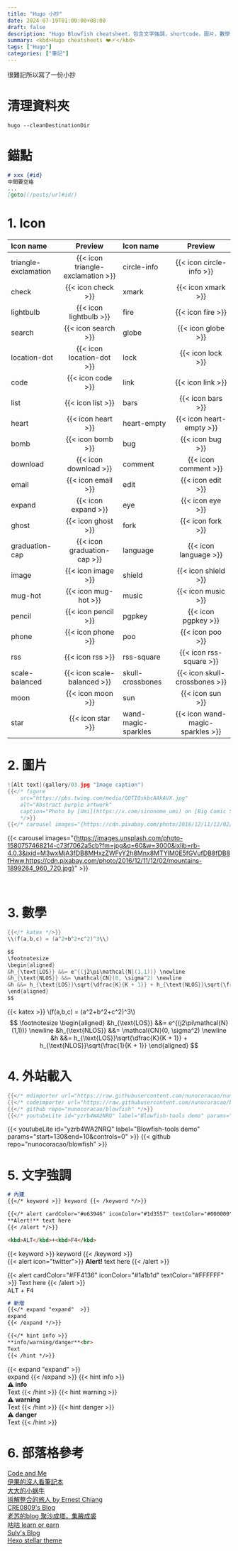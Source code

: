```yaml
---
title: "Hugo 小抄"
date: 2024-07-19T01:00:00+08:00
draft: false
description: "Hugo Blowfish cheatsheet，包含文字強調，shortcode，圖片，數學渲染，還有外站載入程式和MarkDown。"
summary: <kbd>Hugo cheatsheets ❤️‍🩹</kbd>
tags: ["Hugo"]
categories: ["筆記"]
---
```


很難記所以寫了一份小抄

# 清理資料夾
`hugo --cleanDestinationDir`


# 錨點
```md
# xxx {#id}
中間要空格
...
[goto](/posts/url#id/)
```


# 1. Icon



| Icon name                       | Preview                           | Icon name            | Preview                           |
| :------------------------------ | :------------------------------: | :-------------------- | :------------------------------:  |
| <span class="bg-color">triangle-exclamation</span> | {{< icon triangle-exclamation >}} | <span class="bg-color">circle-info</span> | {{< icon circle-info >}} |
| <span class="bg-color">check</span> | {{< icon check >}} | <span class="bg-color">xmark</span> | {{< icon xmark >}} |
| <span class="bg-color">lightbulb</span> | {{< icon lightbulb >}} | <span class="bg-color">fire</span> | {{< icon fire >}} |
| <span class="bg-color">search</span> | {{< icon search >}} | <span class="bg-color">globe</span> | {{< icon globe >}} |
| <span class="bg-color">location-dot</span> | {{< icon location-dot >}} | <span class="bg-color">lock</span> | {{< icon lock >}} |
| <span class="bg-color">code</span> | {{< icon code >}} | <span class="bg-color">link</span> | {{< icon link >}}                |
| list                            | {{< icon list >}}                 | bars                 | {{< icon bars >}}                 |
| heart                           | {{< icon heart >}}                | heart-empty          | {{< icon heart-empty >}}          |
| bomb                            | {{< icon bomb >}}                 | bug                  | {{< icon bug >}}                  |
| download                        | {{< icon download >}}             | comment              | {{< icon comment >}}              |
| email                           | {{< icon email >}}                | edit                 | {{< icon edit >}}                 |
| expand                          | {{< icon expand >}}               | eye                  | {{< icon eye >}}                  |
| ghost                           | {{< icon ghost >}}                | fork                 | {{< icon fork >}}                 |
| graduation-cap                  | {{< icon graduation-cap >}}       | language             | {{< icon language >}}             |
| image                           | {{< icon image >}}                | shield               | {{< icon shield >}}               |
| mug-hot                         | {{< icon mug-hot >}}              | music                | {{< icon music >}}                |
| pencil                          | {{< icon pencil >}}               | pgpkey               | {{< icon pgpkey >}}               |
| phone                           | {{< icon phone >}}                | poo                  | {{< icon poo >}}                  |
| rss                             | {{< icon rss >}}                  | rss-square           | {{< icon rss-square >}}           |
| scale-balanced                  | {{< icon scale-balanced >}}       | skull-crossbones     | {{< icon skull-crossbones >}}     |
| moon                            | {{< icon moon >}}                 | sun                  | {{< icon sun >}}                  |
| star                            | {{< icon star >}}                 | wand-magic-sparkles  | {{< icon wand-magic-sparkles >}}  |


# 2. 圖片
```go
![Alt text](gallery/03.jpg "Image caption")
{{</* figure
    src="https://pbs.twimg.com/media/GOTI0skbcAAkAVX.jpg"
    alt="Abstract purple artwork"
    caption="Photo by [Umi](https://x.com/sinonome_umi) on [Big Comic Superior](https://bigcomicbros.net/magazines/83422/)"
    */>}}
{{</* carousel images="{https://cdn.pixabay.com/photo/2016/12/11/12/02/mountains-1899264_960_720.jpg, gallery/03.jpg, gallery/01.jpg, gallery/02.jpg, gallery/04.jpg}" */>}}
```
{{< carousel images="{https://images.unsplash.com/photo-1580757468214-c73f7062a5cb?fm=jpg&q=60&w=3000&ixlib=rb-4.0.3&ixid=M3wxMjA3fDB8MHxzZWFyY2h8Mnx8MTYlM0E5fGVufDB8fDB8fHww,https://cdn.pixabay.com/photo/2016/12/11/12/02/mountains-1899264_960_720.jpg}" >}}

<br>

# 3. 數學
```c
{{</* katex */>}}
\\(f(a,b,c) = (a^2+b^2+c^2)^3\\)

$$
\footnotesize
\begin{aligned}
&h_{\text{LOS}} &&= e^{(j2\pi\mathcal{N}(1,1))} \newline
&h_{\text{NLOS}} &&= \mathcal{CN}(0, \sigma^2) \newline
&h &&= h_{\text{LOS}}\sqrt{\dfrac{K}{K + 1}} + h_{\text{NLOS}}\sqrt{\frac{1}{K + 1}}
\end{aligned}
$$
```

{{< katex >}}
\\(f(a,b,c) = (a^2+b^2+c^2)^3\\)
$$
\footnotesize
\begin{aligned}
&h_{\text{LOS}} &&= e^{(j2\pi\mathcal{N}(1,1))} \newline
&h_{\text{NLOS}} &&= \mathcal{CN}(0, \sigma^2) \newline
&h &&= h_{\text{LOS}}\sqrt{\dfrac{K}{K + 1}} + h_{\text{NLOS}}\sqrt{\frac{1}{K + 1}}
\end{aligned}
$$



# 4. 外站載入
```go
{{</* mdimporter url="https://raw.githubusercontent.com/nunocoracao/nunocoracao/master/README.md" */>}}
{{</* codeimporter url="https://raw.githubusercontent.com/nunocoracao/blowfish/main/layouts/shortcodes/mdimporter.html" type="go" */>}}
{{</* github repo="nunocoracao/blowfish" */>}}
{{</* youtubeLite id="yzrb4WA2NRQ" label="Blowfish-tools demo" params="start=130&end=10&controls=0" */>}}
```
{{< youtubeLite id="yzrb4WA2NRQ" label="Blowfish-tools demo" params="start=130&end=10&controls=0" >}}
{{< github repo="nunocoracao/blowfish" >}}


# 5. 文字強調
```md
# 內建
{{</* keyword >}} keyword {{< /keyword */>}}

{{</* alert cardColor="#e63946" iconColor="#1d3557" textColor="#000000" >}}
**Alert!** text here
{{< /alert */>}}

<kbd>ALT</kbd>+<kbd>F4</kbd>
```

{{< keyword >}} keyword {{< /keyword >}}<br>
{{< alert icon="twitter">}}
**Alert!** text here
{{< /alert >}}  


{{< alert  cardColor="#FF4136" iconColor="#1a1b1d" textColor="#FFFFFF" >}}
Text here
{{< /alert >}}  
<kbd>ALT</kbd> + <kbd>F4</kbd>

```md
# 新增
{{</* expand "expand"  >}}
expand
{{< /expand */>}}

{{</* hint info >}}
**info/warning/danger**<br>
Text
{{< /hint */>}}
```

{{< expand "expand"  >}}  
expand
{{< /expand >}}
{{< hint info >}}  
**⚠️ info**<br>
Text
{{< /hint >}}
{{< hint warning >}}  
**⚠️ warning**<br>
Text
{{< /hint >}}
{{< hint danger >}}  
**⚠️ danger**<br>
Text
{{< /hint >}}

# 6. 部落格參考

[Code and Me](https://blog.kyomind.tw/)  
[伊果的沒人看筆記本](https://igouist.github.io/)  
[大大的小蜗牛](https://www.eallion.com/)  
[拆解整合的旅人 by Ernest Chiang](https://www.ernestchiang.com/zh/)  
[CRE0809's Blog](https://blog.cre0809.com/)  
[老苏的blog 聚沙成塔，集腋成裘](https://laosu.tech/)  
[咕咕 learn or earn](https://blog.laoda.de/)  
[Sulv's Blog](https://www.sulvblog.cn/)  
[Hexo stellar theme](https://xaoxuu.com/)